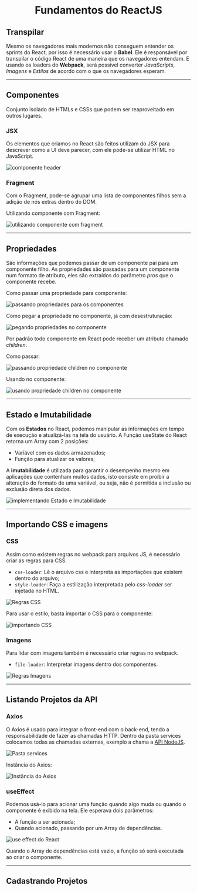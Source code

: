 <h1 align="center">Fundamentos do ReactJS</h1>

## Transpilar

Mesmo os navegadores mais modernos não conseguem entender os sprints do React, por isso é necessário usar o **Babel**.
Ele é responsável por transpilar o código React de uma maneira que os navegadores entendam. E usando os loaders do
**Webpack**, será possível converter _JavaScripts_, _Imagens_ e _Estilos_ de acordo com o que os navegadores esperam.

---

## Componentes

Conjunto isolado de HTMLs e CSSs que podem ser reaproveitado em outros lugares.

### JSX

Os elementos que criamos no React são feitos utilizam do JSX para descrever como a UI deve parecer, com ele pode-se
utilizar HTML no JavaScript.

![componente header](.github/componente-header.png)

### Fragment

Com o Fragment, pode-se agrupar uma lista de componentes filhos sem a adição de nós extras dentro do DOM.

Utilizando componente com Fragment:

![utilizando componente com fragment](.github/utilizando-componente-com-fragment.png)

---

## Propriedades

São informações que podemos passar de um componente pai para um componente filho. As propriedades são passadas para um
componente num formato de atributo, eles são extraídos do parâmetro _pros_ que o componente recebe.

Como passar uma propriedade para componente:

![passando propriedades para os componentes](.github/passando-props.png)

Como pegar a propriedade no componente, já com desestruturação:

![pegando propriedades no componente](.github/pegando-props.png)

Por padrão todo componente em React pode receber um atributo chamado _children_.

Como passar:

![passando propriedade children no componente](.github/passando-children.png)

Usando no componente:

![usando propriedade children no componente](.github/usando-children.png)

---

## Estado e Imutabilidade

Com os **Estados** no React, podemos manipular as informações em tempo de execução e atualizá-las na tela do usuário. A
Função useState do React retorna um Array com 2 posições:

- Variável com os dados armazenados;
- Função para atualizar os valores;

A **imutabilidade** é utilizada para garantir o desempenho mesmo em aplicações que contenham muitos dados, isto consiste
em proibir a alteração do formato de uma variável, ou seja, não é permitida a inclusão ou exclusão direta dos dados.

![implementando Estado e Imutabilidade](.github/estado-e-imutabilidade.png)

---

## Importando CSS e imagens

### CSS

Assim como existem regras no webpack para arquivos JS, é necessário criar as regras para CSS.

- `css-loader`: Lê o arquivo css e interpreta as importações que existem dentro do arquivo;
- `style-loader`: Faça a estilização interpretada pelo _css-loader_ ser injetada no HTML.

![Regras CSS](.github/regras-css-webpack.png)

Para usar o estilo, basta importar o CSS para o componente:

![importando CSS](.github/import-css.png)

### Imagens

Para lidar com imagens também é necessário criar regras no webpack.

- `file-loader`: Interpretar imagens dentro dos componentes.

![Regras Imagens](.github/regras-imagens-webpack.png)

---

## Listando Projetos da API

### Axios

O Axios é usado para integrar o front-end com o back-end, tendo a responsabilidade de fazer as chamadas HTTP. Dentro da
pasta services colocamos todas as chamadas externas, exemplo a chama
a [API NodeJS](https://github.com/matheus-mf/api-gestao-projetos-nodejs).

![Pasta services](.github/pasta-services.png)

Instância do Axios:

![Instância do Axios](.github/instancia-axios.png)

### useEffect

Podemos usá-lo para acionar uma função quando algo muda ou quando o componente é exibido na tela. Ele esperava dois
parâmetros:

- A função a ser acionada;
- Quando acionado, passando por um Array de dependências.

![use effect do React](.github/use-effect.png)

Quando o Array de dependências está vazio, a função só será executada ao criar o componente.

---

## Cadastrando Projetos
